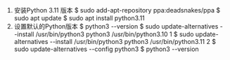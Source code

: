 1. 安装Python 3.11 版本
$ sudo add-apt-repository ppa:deadsnakes/ppa
$ sudo apt update
$ sudo apt install python3.11
2. 设置默认的Python版本
$ python3 --version
$ sudo update-alternatives --install /usr/bin/python3 python3 /usr/bin/python3.10 1
$ sudo update-alternatives --install /usr/bin/python3 python3 /usr/bin/python3.11 2
$ sudo update-alternatives --config python3
$ python3 --version